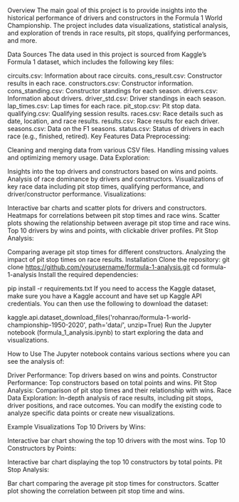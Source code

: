 Overview
The main goal of this project is to provide insights into the historical performance of drivers and constructors in the Formula 1 World Championship. The project includes data visualizations, statistical analysis, and exploration of trends in race results, pit stops, qualifying performances, and more.

Data Sources
The data used in this project is sourced from Kaggle’s Formula 1 dataset, which includes the following key files:

circuits.csv: Information about race circuits.
cons_result.csv: Constructor results in each race.
constructors.csv: Constructor information.
cons_standing.csv: Constructor standings for each season.
drivers.csv: Information about drivers.
driver_std.csv: Driver standings in each season.
lap_times.csv: Lap times for each race.
pit_stop.csv: Pit stop data.
qualifying.csv: Qualifying session results.
races.csv: Race details such as date, location, and race results.
results.csv: Race results for each driver.
seasons.csv: Data on the F1 seasons.
status.csv: Status of drivers in each race (e.g., finished, retired).
Key Features
Data Preprocessing:

Cleaning and merging data from various CSV files.
Handling missing values and optimizing memory usage.
Data Exploration:

Insights into the top drivers and constructors based on wins and points.
Analysis of race dominance by drivers and constructors.
Visualizations of key race data including pit stop times, qualifying performance, and driver/constructor performance.
Visualizations:

Interactive bar charts and scatter plots for drivers and constructors.
Heatmaps for correlations between pit stop times and race wins.
Scatter plots showing the relationship between average pit stop time and race wins.
Top 10 drivers by wins and points, with clickable driver profiles.
Pit Stop Analysis:

Comparing average pit stop times for different constructors.
Analyzing the impact of pit stop times on race results.
Installation
Clone the repository:
git clone https://github.com/yourusername/formula-1-analysis.git
cd formula-1-analysis
Install the required dependencies:

pip install -r requirements.txt
If you need to access the Kaggle dataset, make sure you have a Kaggle account and have set up Kaggle API credentials. You can then use the following to download the dataset:

kaggle.api.dataset_download_files('rohanrao/formula-1-world-championship-1950-2020', path='data/', unzip=True)
Run the Jupyter notebook (formula_1_analysis.ipynb) to start exploring the data and visualizations.

How to Use
The Jupyter notebook contains various sections where you can see the analysis of:

Driver Performance: Top drivers based on wins and points.
Constructor Performance: Top constructors based on total points and wins.
Pit Stop Analysis: Comparison of pit stop times and their relationship with wins.
Race Data Exploration: In-depth analysis of race results, including pit stops, driver positions, and race outcomes.
You can modify the existing code to analyze specific data points or create new visualizations.

Example Visualizations
Top 10 Drivers by Wins:

Interactive bar chart showing the top 10 drivers with the most wins.
Top 10 Constructors by Points:

Interactive bar chart displaying the top 10 constructors by total points.
Pit Stop Analysis:

Bar chart comparing the average pit stop times for constructors.
Scatter plot showing the correlation between pit stop time and wins.
